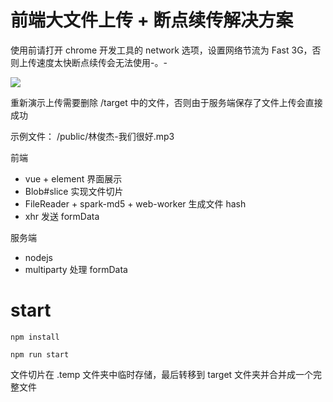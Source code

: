 # 前端大文件上传 + 断点续传解决方案

使用前请打开 chrome 开发工具的 network 选项，设置网络节流为 Fast 3G，否则上传速度太快断点续传会无法使用-。-

![](https://tva1.sinaimg.cn/large/006tNbRwgy1ga5u984kjnj30ni0cajwe.jpg)


重新演示上传需要删除 /target 中的文件，否则由于服务端保存了文件上传会直接成功

示例文件： /public/林俊杰-我们很好.mp3


前端
* vue + element 界面展示
* Blob#slice 实现文件切片
* FileReader + spark-md5 + web-worker 生成文件 hash
* xhr 发送 formData

服务端
* nodejs
* multiparty 处理 formData

# start

```
npm install
```

```
npm run start
```

文件切片在 .temp 文件夹中临时存储，最后转移到 target 文件夹并合并成一个完整文件
